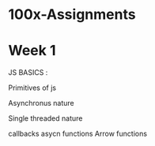 # 100x-Assignments

# Week 1 


 
JS BASICS :

Primitives of js 

Asynchronus nature

Single threaded nature 



callbacks 
asycn functions
Arrow functions 
